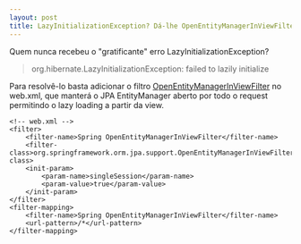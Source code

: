 ```yaml
---
layout: post
title: LazyInitializationException? Dá-lhe OpenEntityManagerInViewFilter
---
```


Quem nunca recebeu o "gratificante" erro LazyInitializationException?

> org.hibernate.LazyInitializationException: failed to lazily initialize

Para resolvê-lo basta adicionar o filtro [OpenEntityManagerInViewFilter](http://static.springsource.org/spring/docs/2.5.x/api/org/springframework/orm/jpa/support/OpenEntityManagerInViewFilter.html) no web.xml, que manterá o JPA EntityManager aberto por todo o request permitindo o lazy loading a partir da view.

    <!-- web.xml -->
    <filter>
        <filter-name>Spring OpenEntityManagerInViewFilter</filter-name>
        <filter-class>org.springframework.orm.jpa.support.OpenEntityManagerInViewFilter</filter-class>
        <init-param>
            <param-name>singleSession</param-name>
            <param-value>true</param-value>
        </init-param>
    </filter>
    <filter-mapping>
        <filter-name>Spring OpenEntityManagerInViewFilter</filter-name>
        <url-pattern>/*</url-pattern>
    </filter-mapping>

